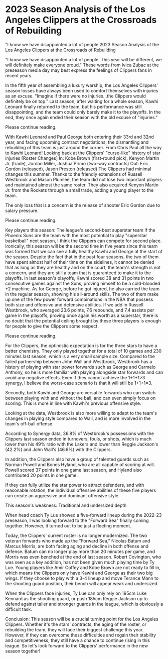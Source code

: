 #  2023 Season Analysis of the Los Angeles Clippers at the Crossroads of Rebuilding

"I know we have disappointed a lot of people 
  2023 Season Analysis of the Los Angeles Clippers at the Crossroads of Rebuilding

"I know we have disappointed a lot of people. This year will be different, we will definitely make everyone proud." These words from Ivica Zubac at the preseason media day may best express the feelings of Clippers fans in recent years.

In the fifth year of assembling a luxury warship, the Los Angeles Clippers' season losses have always been used to comfort themselves with injuries as an excuse. "Imagine if there were no injuries...the Clippers would definitely be on top." Last season, after waiting for a whole season, Kawhi Leonard finally returned to the team, but his performance was still disappointing, and the team could only barely make it to the playoffs. In the end, they once again ended their season with the old excuse of "injuries."

Please continue reading.

With Kawhi Leonard and Paul George both entering their 33rd and 32nd year, and facing upcoming contract negotiations, the dismantling and rebuilding of this team is just around the corner. From Chris Paul all the way to Kawhi Leonard! Looking back at the Clippers' "curse-like" history of star injuries [Roster Changes] In: Kobe Brown (first-round pick), Kenyon Martin Jr. (trade), Jordan Miller, Joshua Primo (two-way contracts) Out: Eric Gordon (released), Jason Preston (released) The Clippers had minimal changes this summer. Thanks to the friendly extensions of Russell Westbrook and Mason Plumlee, the team did not lose two important players and maintained almost the same roster. They also acquired Kenyon Martin Jr. from the Rockets through a small trade, adding a young player to the team.

The only loss that is a concern is the release of shooter Eric Gordon due to salary pressure.

Please continue reading.

Key players this season: The league's second-best superstar team If the Phoenix Suns are the team with the most potential to play "superstar basketball" next season, I think the Clippers can compete for second place. Ironically, this season will be the second time in five years since this team was formed that we can see a fully healthy Kawhi and George at the start of the season. Despite the fact that in the past four seasons, the two of them have spent almost half of their time on the sidelines, it cannot be denied that as long as they are healthy and on the court, the team's strength is not a concern, and they are still a team that is guaranteed to make it to the playoffs. In last season's playoffs, Kawhi scored 38 and 31 points in two consecutive games against the Suns, proving himself to be a cold-blooded +2 machine. As for George, before he got injured, he also carried the team in the regular season, showing his all-around skills. The two of them make up one of the few power forward combinations in the NBA that possess both size and offensive and defensive abilities. If we add in Russell Westbrook, who averaged 23.6 points, 7.6 rebounds, and 7.4 assists per game in the playoffs, proving once again his worth as a superstar, there is no doubt that the potential ceiling brought by these three players is enough for people to give the Clippers some respect.

Please continue reading.

For the Clippers, the optimistic expectation is for the three stars to have a better chemistry. They only played together for a total of 10 games and 230 minutes last season, which is a very small sample size. Compared to the failed partnership between John Wall and Westbrook, Westbrook has a history of playing with star power forwards such as George and Carmelo Anthony, so he is more familiar with playing alongside star forwards and can avoid any negative effects. Even if they cannot achieve the 1+1+1>3 synergy, I believe the worst-case scenario is that it will still be 1+1+1=3.

Secondly, both Kawhi and George are versatile forwards who can switch between playing with and without the ball, and can even simply focus on scoring. This is more in line with Kawhi's previous offensive style.

Looking at the data, Westbrook is also more willing to adapt to the team's changes in playing style compared to Wall, and is more involved in the team's off-ball offense.

According to Synergy data, 36.8% of Westbrook's possessions with the Clippers last season ended in turnovers, fouls, or shots, which is much lower than his 49% ratio with the Lakers and lower than Reggie Jackson's (42.2%) and John Wall's (46.6%) with the Clippers.

In addition, the Clippers also have a group of talented guards such as Norman Powell and Bones Hyland, who are all capable of scoring at will. Powell scored 37 points in one game last season, and Hyland also contributed 20 points in one game.

If they can fully utilize the star power to attract defenders, and with reasonable rotation, the individual offensive abilities of these five players can create an aggressive and dominant offensive style.

This season's weakness: Traditional and undersized depth

When head coach Ty Lue showed a five-forward lineup during the 2022-23 preseason, I was looking forward to the "Forward Sea" finally coming together. However, it turned out to be just a fleeting moment.

Today, the Clippers' current roster is no longer modernized. The two veteran forwards who made up the "Forward Sea," Nicolas Batum and Marcus Morris, are both facing aging and decline in both offense and defense. Batum can no longer play more than 20 minutes per game, and Morris was even benched at the end of last season. Robert Covington, who was seen as a key addition, has not been given much playing time by Ty Lue. Young players like Amir Coffey and Kobe Brown are not ready to fill in, which means the Clippers only have Kawhi and George as their two big wings. If they choose to play with a 3-4 lineup and move Terance Mann to the shooting guard position, their bench will appear weak and undersized.

When the Clippers face injuries, Ty Lue can only rely on 195cm Luke Kennard as the shooting guard, or push 185cm Reggie Jackson up to defend against taller and stronger guards in the league, which is obviously a difficult task.

Conclusion: This season will be a crucial turning point for the Los Angeles Clippers. Whether it's the stars' contracts, the aging of the roster, or rebuilding the team, they will face their biggest challenge this year. However, if they can overcome these difficulties and regain their stability and competitiveness, they still have a chance to continue rising in this league. So let's look forward to the Clippers' performance in the new season together!